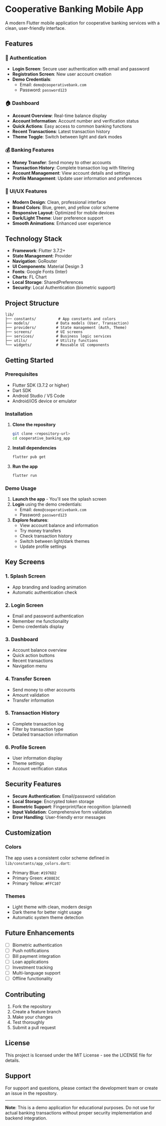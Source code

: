 # Cooperative Banking Mobile App

A modern Flutter mobile application for cooperative banking services with a clean, user-friendly interface.

## Features

### 🔐 Authentication
- **Login Screen**: Secure user authentication with email and password
- **Registration Screen**: New user account creation
- **Demo Credentials**: 
  - Email: `demo@cooperativebank.com`
  - Password: `password123`

### 🏠 Dashboard
- **Account Overview**: Real-time balance display
- **Account Information**: Account number and verification status
- **Quick Actions**: Easy access to common banking functions
- **Recent Transactions**: Latest transaction history
- **Theme Toggle**: Switch between light and dark modes

### 💰 Banking Features
- **Money Transfer**: Send money to other accounts
- **Transaction History**: Complete transaction log with filtering
- **Account Management**: View account details and settings
- **Profile Management**: Update user information and preferences

### 🎨 UI/UX Features
- **Modern Design**: Clean, professional interface
- **Brand Colors**: Blue, green, and yellow color scheme
- **Responsive Layout**: Optimized for mobile devices
- **Dark/Light Theme**: User preference support
- **Smooth Animations**: Enhanced user experience

## Technology Stack

- **Framework**: Flutter 3.7.2+
- **State Management**: Provider
- **Navigation**: GoRouter
- **UI Components**: Material Design 3
- **Fonts**: Google Fonts (Inter)
- **Charts**: FL Chart
- **Local Storage**: SharedPreferences
- **Security**: Local Authentication (biometric support)

## Project Structure

```
lib/
├── constants/          # App constants and colors
├── models/            # Data models (User, Transaction)
├── providers/         # State management (Auth, Theme)
├── screens/           # UI screens
├── services/          # Business logic services
├── utils/             # Utility functions
└── widgets/           # Reusable UI components
```

## Getting Started

### Prerequisites
- Flutter SDK (3.7.2 or higher)
- Dart SDK
- Android Studio / VS Code
- Android/iOS device or emulator

### Installation

1. **Clone the repository**
   ```bash
   git clone <repository-url>
   cd cooperative_banking_app
   ```

2. **Install dependencies**
   ```bash
   flutter pub get
   ```

3. **Run the app**
   ```bash
   flutter run
   ```

### Demo Usage

1. **Launch the app** - You'll see the splash screen
2. **Login** using the demo credentials:
   - Email: `demo@cooperativebank.com`
   - Password: `password123`
3. **Explore features**:
   - View account balance and information
   - Try money transfers
   - Check transaction history
   - Switch between light/dark themes
   - Update profile settings

## Key Screens

### 1. Splash Screen
- App branding and loading animation
- Automatic authentication check

### 2. Login Screen
- Email and password authentication
- Remember me functionality
- Demo credentials display

### 3. Dashboard
- Account balance overview
- Quick action buttons
- Recent transactions
- Navigation menu

### 4. Transfer Screen
- Send money to other accounts
- Amount validation
- Transfer information

### 5. Transaction History
- Complete transaction log
- Filter by transaction type
- Detailed transaction information

### 6. Profile Screen
- User information display
- Theme settings
- Account verification status

## Security Features

- **Secure Authentication**: Email/password validation
- **Local Storage**: Encrypted token storage
- **Biometric Support**: Fingerprint/face recognition (planned)
- **Input Validation**: Comprehensive form validation
- **Error Handling**: User-friendly error messages

## Customization

### Colors
The app uses a consistent color scheme defined in `lib/constants/app_colors.dart`:
- Primary Blue: `#1976D2`
- Primary Green: `#388E3C`
- Primary Yellow: `#FFC107`

### Themes
- Light theme with clean, modern design
- Dark theme for better night usage
- Automatic system theme detection

## Future Enhancements

- [ ] Biometric authentication
- [ ] Push notifications
- [ ] Bill payment integration
- [ ] Loan applications
- [ ] Investment tracking
- [ ] Multi-language support
- [ ] Offline functionality

## Contributing

1. Fork the repository
2. Create a feature branch
3. Make your changes
4. Test thoroughly
5. Submit a pull request

## License

This project is licensed under the MIT License - see the LICENSE file for details.

## Support

For support and questions, please contact the development team or create an issue in the repository.

---

**Note**: This is a demo application for educational purposes. Do not use for actual banking transactions without proper security implementation and backend integration.
